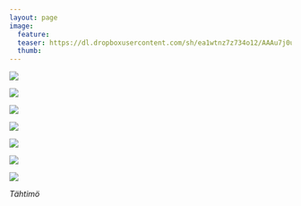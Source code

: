 ```yaml
---
layout: page
image:
  feature:
  teaser: https://dl.dropboxusercontent.com/sh/ea1wtnz7z734o12/AAAu7j0un2GeldXzD62pg1x7a/luontokuvat/kes%C3%A4/4/DS21683-245px.jpg
  thumb:
---
```


[![](https://dl.dropboxusercontent.com/sh/ea1wtnz7z734o12/AABeXKX8g-9mJI1OpuqblG2Sa/luontokuvat/kes%C3%A4/4/DS21651-800px.jpg)](https://dl.dropboxusercontent.com/sh/ea1wtnz7z734o12/AADCcyB8-WtYj2mzwJ7MKENNa/luontokuvat/kes%C3%A4/4/DS21651.jpg)

[![](https://dl.dropboxusercontent.com/sh/ea1wtnz7z734o12/AADkg5e3ufci9-wkIXNb-Hk8a/luontokuvat/kes%C3%A4/4/DS21653-800px.jpg)](https://dl.dropboxusercontent.com/sh/ea1wtnz7z734o12/AAAonPfe7PAF9JgZdvTV3p8ma/luontokuvat/kes%C3%A4/4/DS21653.jpg)

[![](https://dl.dropboxusercontent.com/sh/ea1wtnz7z734o12/AAAlJO7ZWrQ8ZNw130kpmyIqa/luontokuvat/kes%C3%A4/4/DS21660-800px.jpg)](https://dl.dropboxusercontent.com/sh/ea1wtnz7z734o12/AACuS8-nRkAmY9ODjNPD-8_ea/luontokuvat/kes%C3%A4/4/DS21660.jpg)

[![](https://dl.dropboxusercontent.com/sh/ea1wtnz7z734o12/AACVT-c3SzQNH3IpmS0yKkBna/luontokuvat/kes%C3%A4/4/DS21662-800px.jpg)](https://dl.dropboxusercontent.com/sh/ea1wtnz7z734o12/AABu9pgQGRNsB04QwR9f-um0a/luontokuvat/kes%C3%A4/4/DS21662.jpg)

[![](https://dl.dropboxusercontent.com/sh/ea1wtnz7z734o12/AABO4fJh8ijfZFFblUurcG1wa/luontokuvat/kes%C3%A4/4/DS21683-800px.jpg)](https://dl.dropboxusercontent.com/sh/ea1wtnz7z734o12/AAA0qqllSAfxCeeZ6NeppnZSa/luontokuvat/kes%C3%A4/4/DS21683.jpg)

[![](https://dl.dropboxusercontent.com/sh/ea1wtnz7z734o12/AADgRGRywwcN4Nn0VikizWpaa/luontokuvat/kes%C3%A4/4/DS21684-800px.jpg)](https://dl.dropboxusercontent.com/sh/ea1wtnz7z734o12/AABtHckGwB5DYkN9OOI1KakUa/luontokuvat/kes%C3%A4/4/DS21684.jpg)

[![](https://dl.dropboxusercontent.com/sh/ea1wtnz7z734o12/AACpd3liVDfGnONQz8ja7nERa/luontokuvat/kes%C3%A4/4/DS21685-800px.jpg)](https://dl.dropboxusercontent.com/sh/ea1wtnz7z734o12/AABywmrIwS5uUeBr2NdW_1lga/luontokuvat/kes%C3%A4/4/DS21685.jpg)

*Tähtimö*
